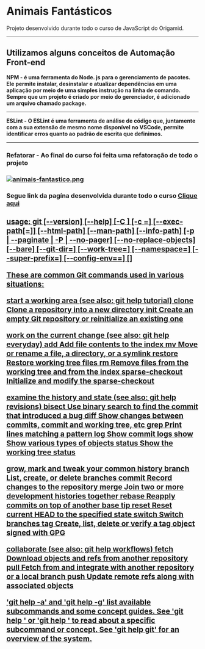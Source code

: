 <h1>Animais Fantásticos</h1>
<p>Projeto desenvolvido durante todo o curso de JavaScript do Origamid. 
<hr>
<h2>Utilizamos alguns conceitos de Automação Front-end</h2>
<p><strong>NPM - é uma ferramenta do Node. js para o gerenciamento de pacotes. Ele permite instalar, desinstalar e atualizar dependências em uma aplicação por meio de uma simples instrução na linha de comando. Sempre que um projeto é criado por meio do gerenciador, é adicionado um arquivo chamado package.</strong>
<hr>

<strong>ESLint - O ESLint é uma ferramenta de análise de código que, juntamente com a sua extensão de mesmo nome disponível no VSCode, permite identificar erros quanto ao padrão de escrita que definimos.
<hr>

<h3><strong>Refatorar - Ao final do curso foi feita uma refatoração de todo o projeto</strong><h3>

[![animais-fantastico.png](https://i.postimg.cc/KYVGjks4/animais-fantastico.png)](https://postimg.cc/06YRHQvq)

<h3>Segue link da pagína desenvolvida durante todo o curso <a href="https://rafaelm10.github.io/Animais-fantasticos/"><strong>Clique aqui</strong><h3>usage: git [--version] [--help] [-C <path>] [-c <name>=<value>]
           [--exec-path[=<path>]] [--html-path] [--man-path] [--info-path]
           [-p | --paginate | -P | --no-pager] [--no-replace-objects] [--bare]
           [--git-dir=<path>] [--work-tree=<path>] [--namespace=<name>]
           [--super-prefix=<path>] [--config-env=<name>=<envvar>]
           <command> [<args>]

These are common Git commands used in various situations:

start a working area (see also: git help tutorial)
   clone             Clone a repository into a new directory
   init              Create an empty Git repository or reinitialize an existing one

work on the current change (see also: git help everyday)
   add               Add file contents to the index
   mv                Move or rename a file, a directory, or a symlink
   restore           Restore working tree files
   rm                Remove files from the working tree and from the index
   sparse-checkout   Initialize and modify the sparse-checkout

examine the history and state (see also: git help revisions)
   bisect            Use binary search to find the commit that introduced a bug
   diff              Show changes between commits, commit and working tree, etc
   grep              Print lines matching a pattern
   log               Show commit logs
   show              Show various types of objects
   status            Show the working tree status

grow, mark and tweak your common history
   branch            List, create, or delete branches
   commit            Record changes to the repository
   merge             Join two or more development histories together
   rebase            Reapply commits on top of another base tip
   reset             Reset current HEAD to the specified state
   switch            Switch branches
   tag               Create, list, delete or verify a tag object signed with GPG

collaborate (see also: git help workflows)
   fetch             Download objects and refs from another repository
   pull              Fetch from and integrate with another repository or a local branch
   push              Update remote refs along with associated objects

'git help -a' and 'git help -g' list available subcommands and some
concept guides. See 'git help <command>' or 'git help <concept>'
to read about a specific subcommand or concept.
See 'git help git' for an overview of the system.
